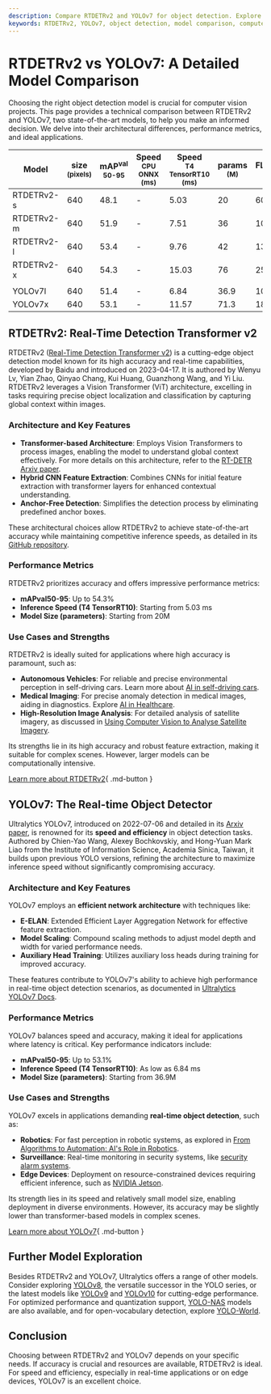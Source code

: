 ```yaml
---
description: Compare RTDETRv2 and YOLOv7 for object detection. Explore their architecture, performance, and use cases to choose the best model for your needs.
keywords: RTDETRv2, YOLOv7, object detection, model comparison, computer vision, machine learning, performance metrics, real-time detection, transformer models, YOLO
---
```


# RTDETRv2 vs YOLOv7: A Detailed Model Comparison

Choosing the right object detection model is crucial for computer vision projects. This page provides a technical comparison between RTDETRv2 and YOLOv7, two state-of-the-art models, to help you make an informed decision. We delve into their architectural differences, performance metrics, and ideal applications.

<script async src="https://cdn.jsdelivr.net/npm/chart.js@3.9.1/dist/chart.min.js"></script>
<script defer src="../../javascript/benchmark.js"></script>

<canvas id="modelComparisonChart" width="1024" height="400" active-models='["RTDETRv2", "YOLOv7"]'></canvas>

| Model      | size<br><sup>(pixels) | mAP<sup>val<br>50-95 | Speed<br><sup>CPU ONNX<br>(ms) | Speed<br><sup>T4 TensorRT10<br>(ms) | params<br><sup>(M) | FLOPs<br><sup>(B) |
| ---------- | --------------------- | -------------------- | ------------------------------ | ----------------------------------- | ------------------ | ----------------- |
| RTDETRv2-s | 640                   | 48.1                 | -                              | 5.03                                | 20                 | 60                |
| RTDETRv2-m | 640                   | 51.9                 | -                              | 7.51                                | 36                 | 100               |
| RTDETRv2-l | 640                   | 53.4                 | -                              | 9.76                                | 42                 | 136               |
| RTDETRv2-x | 640                   | 54.3                 | -                              | 15.03                               | 76                 | 259               |
|            |                       |                      |                                |                                     |                    |                   |
| YOLOv7l    | 640                   | 51.4                 | -                              | 6.84                                | 36.9               | 104.7             |
| YOLOv7x    | 640                   | 53.1                 | -                              | 11.57                               | 71.3               | 189.9             |

## RTDETRv2: Real-Time Detection Transformer v2

RTDETRv2 ([Real-Time Detection Transformer v2](https://docs.ultralytics.com/models/rtdetr/)) is a cutting-edge object detection model known for its high accuracy and real-time capabilities, developed by Baidu and introduced on 2023-04-17. It is authored by Wenyu Lv, Yian Zhao, Qinyao Chang, Kui Huang, Guanzhong Wang, and Yi Liu. RTDETRv2 leverages a Vision Transformer (ViT) architecture, excelling in tasks requiring precise object localization and classification by capturing global context within images.

### Architecture and Key Features

- **Transformer-based Architecture**: Employs Vision Transformers to process images, enabling the model to understand global context effectively. For more details on this architecture, refer to the [RT-DETR Arxiv paper](https://arxiv.org/abs/2304.08069).
- **Hybrid CNN Feature Extraction**: Combines CNNs for initial feature extraction with transformer layers for enhanced contextual understanding.
- **Anchor-Free Detection**: Simplifies the detection process by eliminating predefined anchor boxes.

These architectural choices allow RTDETRv2 to achieve state-of-the-art accuracy while maintaining competitive inference speeds, as detailed in its [GitHub repository](https://github.com/lyuwenyu/RT-DETR/tree/main/rtdetrv2_pytorch).

### Performance Metrics

RTDETRv2 prioritizes accuracy and offers impressive performance metrics:

- **mAPval50-95**: Up to 54.3%
- **Inference Speed (T4 TensorRT10)**: Starting from 5.03 ms
- **Model Size (parameters)**: Starting from 20M

### Use Cases and Strengths

RTDETRv2 is ideally suited for applications where high accuracy is paramount, such as:

- **Autonomous Vehicles**: For reliable and precise environmental perception in self-driving cars. Learn more about [AI in self-driving cars](https://www.ultralytics.com/solutions/ai-in-self-driving).
- **Medical Imaging**: For precise anomaly detection in medical images, aiding in diagnostics. Explore [AI in Healthcare](https://www.ultralytics.com/solutions/ai-in-healthcare).
- **High-Resolution Image Analysis**: For detailed analysis of satellite imagery, as discussed in [Using Computer Vision to Analyse Satellite Imagery](https://www.ultralytics.com/blog/using-computer-vision-to-analyse-satellite-imagery).

Its strengths lie in its high accuracy and robust feature extraction, making it suitable for complex scenes. However, larger models can be computationally intensive.

[Learn more about RTDETRv2](https://docs.ultralytics.com/models/rtdetr/){ .md-button }

## YOLOv7: The Real-time Object Detector

Ultralytics YOLOv7, introduced on 2022-07-06 and detailed in its [Arxiv paper](https://arxiv.org/abs/2207.02696), is renowned for its **speed and efficiency** in object detection tasks. Authored by Chien-Yao Wang, Alexey Bochkovskiy, and Hong-Yuan Mark Liao from the Institute of Information Science, Academia Sinica, Taiwan, it builds upon previous YOLO versions, refining the architecture to maximize inference speed without significantly compromising accuracy.

### Architecture and Key Features

YOLOv7 employs an **efficient network architecture** with techniques like:

- **E-ELAN**: Extended Efficient Layer Aggregation Network for effective feature extraction.
- **Model Scaling**: Compound scaling methods to adjust model depth and width for varied performance needs.
- **Auxiliary Head Training**: Utilizes auxiliary loss heads during training for improved accuracy.

These features contribute to YOLOv7's ability to achieve high performance in real-time object detection scenarios, as documented in [Ultralytics YOLOv7 Docs](https://docs.ultralytics.com/models/yolov7/).

### Performance Metrics

YOLOv7 balances speed and accuracy, making it ideal for applications where latency is critical. Key performance indicators include:

- **mAPval50-95**: Up to 53.1%
- **Inference Speed (T4 TensorRT10)**: As low as 6.84 ms
- **Model Size (parameters)**: Starting from 36.9M

### Use Cases and Strengths

YOLOv7 excels in applications demanding **real-time object detection**, such as:

- **Robotics**: For fast perception in robotic systems, as explored in [From Algorithms to Automation: AI's Role in Robotics](https://www.ultralytics.com/blog/from-algorithms-to-automation-ais-role-in-robotics).
- **Surveillance**: Real-time monitoring in security systems, like [security alarm systems](https://docs.ultralytics.com/guides/security-alarm-system/).
- **Edge Devices**: Deployment on resource-constrained devices requiring efficient inference, such as [NVIDIA Jetson](https://docs.ultralytics.com/guides/nvidia-jetson/).

Its strength lies in its speed and relatively small model size, enabling deployment in diverse environments. However, its accuracy may be slightly lower than transformer-based models in complex scenes.

[Learn more about YOLOv7](https://docs.ultralytics.com/models/yolov7/){ .md-button }

## Further Model Exploration

Besides RTDETRv2 and YOLOv7, Ultralytics offers a range of other models. Consider exploring [YOLOv8](https://docs.ultralytics.com/models/yolov8/), the versatile successor in the YOLO series, or the latest models like [YOLOv9](https://docs.ultralytics.com/models/yolov9/) and [YOLOv10](https://docs.ultralytics.com/models/yolov10/) for cutting-edge performance. For optimized performance and quantization support, [YOLO-NAS](https://docs.ultralytics.com/models/yolo-nas/) models are also available, and for open-vocabulary detection, explore [YOLO-World](https://docs.ultralytics.com/models/yolo-world/).

## Conclusion

Choosing between RTDETRv2 and YOLOv7 depends on your specific needs. If accuracy is crucial and resources are available, RTDETRv2 is ideal. For speed and efficiency, especially in real-time applications or on edge devices, YOLOv7 is an excellent choice.